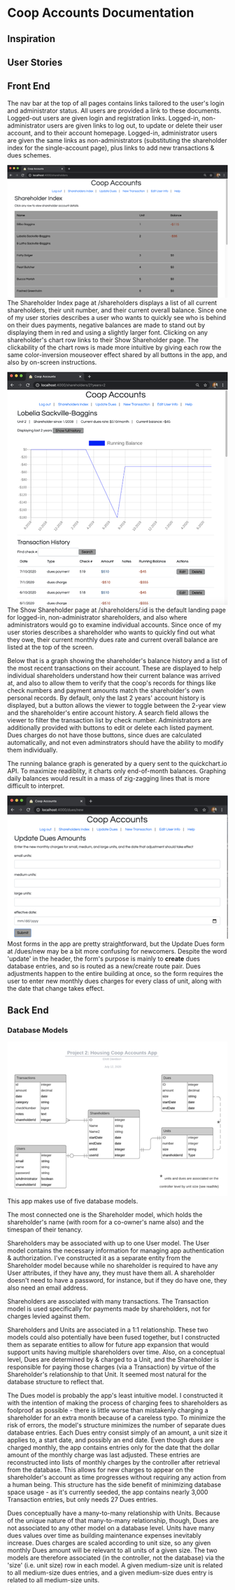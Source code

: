 # Coop Accounts Documentation

## Inspiration

## User Stories

## Front End

The nav bar at the top of all pages contains links tailored to the user's login and administrator status.  All users are provided a link to these documents.  Logged-out users are given login and registration links.  Logged-in, non-administrator users are given links to log out, to update or delete their user account, and to their account homepage.  Logged-in, administrator users are given the same links as non-administrators (substituting the shareholder index for the single-account page), plus links to add new transactions & dues schemes.

![Screenshot of shareholder index](./public/images/indexSS.png)
The Shareholder Index page at /shareholders displays a list of all current shareholders, their unit number, and their current overall balance.  Since one of my user stories describes a user who wants to quickly see who is behind on their dues payments, negative balances are made to stand out by displaying them in red and using a slightly larger font.  Clicking on any shareholder's chart row links to their Show Shareholder page.  The clickability of the chart rows is made more intuitive by giving each row the same color-inversion mouseover effect shared by all buttons in the app, and also by on-screen instructions.

![Screenshot of show shareholder page](./public/images/showSS.png)
The Show Shareholder page at /shareholders/:id is the default landing page for logged-in, non-administrator shareholders, and also where administrators would go to examine individual accounts.  Since once of my user stories describes a shareholder who wants to quickly find out what they owe, their current monthly dues rate and current overall balance are listed at the top of the screen.

Below that is a graph showing the shareholder's balance history and a list of the most recent transactions on their account.  These are displayed to help individual shareholders understand how their current balance was arrived at, and also to allow them to verify that the coop's records for things like check numbers and payment amounts match the shareholder's own personal records.  By default, only the last 2 years' account history is displayed, but a button allows the viewer to toggle between the 2-year view and the shareholder's entire account history.  A search field allows the viewer to filter the transaction list by check number.  Administrators are additionally provided with buttons to edit or delete each listed payment.  Dues charges do not have those buttons, since dues are calculated automatically, and not even adminstrators should have the ability to modify them individually.

The running balance graph is generated by a query sent to the quickchart.io API.  To maximize readiblity, it charts only end-of-month balances.  Graphing daily balances would result in a mass of zig-zagging lines that is more difficult to interpret.

![Screenshot of update dues page](./public/images/duesSS.png)
Most forms in the app are pretty straightforward, but the Update Dues form at /dues/new may be a bit more confusing for newcomers.  Despite the word 'update' in the header, the form's purpose is mainly to **create** dues database entries, and so is routed as a new/create route pair.
Dues adjustments happen to the entire building at once, so the form requires the user to enter new monthly dues charges for every class of unit, along with the date that change takes effect.

## Back End

### Database Models

![Database entity relationship diagram](./public/images/dbERD.png)
This app makes use of five database models.  

The most connected one is the Shareholder model, which holds the shareholder's name (with room for a co-owner's name also) and the timespan of their tenancy.  

Shareholders may be associated with up to one User model.  The User model contains the necessary information for managing app authentication & authorization.  I've constructed it as a separate entity from the Shareholder model because while no shareholder is required to have any User attributes, if they have any, they must have them all.  A shareholder doesn't need to have a password, for instance, but if they do have one, they also need an email address.

Shareholders are associated with many transactions.  The Transaction model is used specifically for payments made by shareholders, not for charges levied against them.

Shareholders and Units are associated in a 1:1 relationship.  These two models could also potentially have been fused together, but I constructed them as separate entities to allow for future app expansion that would support units having multiple shareholders over time.  Also, on a conceptual level, Dues are determined by & charged to a Unit, and the Shareholder is responsible for paying those charges (via a Transaction) by virtue of the Shareholder's relationship to that Unit.  It seemed most natural for the database structure to reflect that.

The Dues model is probably the app's least intuitive model.  I constructed it with the intention of making the process of charging fees to shareholders as foolproof as possible - there is little worse than mistakenly charging a shareholder for an extra month because of a careless typo.  To minimize the risk of errors, the model's structure minimizes the number of separate dues database entries.  Each Dues entry consist simply of an amount, a unit size it applies to, a start date, and possibly an end date.  Even though dues are charged monthly, the app contains entries only for the date that the dollar amount of the monthly charge was last adjusted.  These entries are reconstructed into lists of monthly charges by the controller after retrieval from the database.  This allows for new charges to appear on the shareholder's account as time progresses without requiring any action from a human being.  This structure has the side benefit of minimizing database space usage - as it's currently seeded, the app contains nearly 3,000 Transaction entries, but only needs 27 Dues entries.

Dues conceptually have a many-to-many relationship with Units.  Because of the unique nature of that many-to-many relationship, though, Dues are not associated to any other model on a database level.  Units have many dues values over time as building maintenance expenses inevitably increase.  Dues charges are scaled according to unit size, so any given monthly Dues amount will be relevant to all units of a given size.  The two models are therefore associated (in the controller, not the database) via the 'size' (i.e. unit size) row in each model.  A given medium-size unit is related to all medium-size dues entries, and a given medium-size dues entry is related to all medium-size units.




